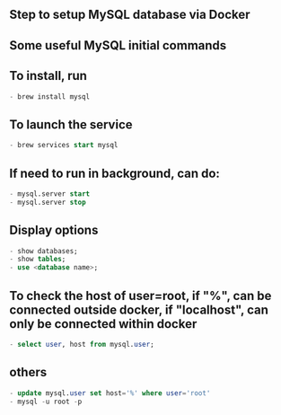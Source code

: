 ## Step to setup MySQL database via Docker
## Some useful MySQL initial commands


## To install, run
```sql
- brew install mysql
```

## To launch the service
```sql
- brew services start mysql
```

## If need to run in background, can do:
```sql
- mysql.server start
- mysql.server stop
```

## Display options
```sql
- show databases;
- show tables;
- use <database name>;
```

## To check the host of user=root, if "%", can be connected outside docker, if "localhost", can only be connected within docker
```sql
- select user, host from mysql.user;
```

## others
```sql
- update mysql.user set host='%' where user='root'
- mysql -u root -p
```
